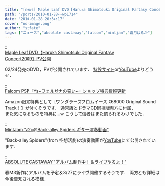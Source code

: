 ```yaml
---
title: "[news] Maple Leaf DVD【Haruka Shimotsuki Original Fantasy Concert2009】PV公開"
path: "/posts/2010-01-28--wp1714"
date: "2010-01-28 20:34:17"
cover: "no-image.png"
author: "stfate"
tags: ["ニュース","absolute castaway","falcom","mintjam","霜月はるか"]
---
```


<style type="text/css">
<!--
p {white-space: pre-wrap};
-->
</style>

<a class="topics" href="http://shimotsukin.com/" target="_blank">- Maple Leaf DVD【Haruka Shimotsuki Original Fantasy Concert2009】PV公開</a>
<div class="news">02/24発売のDVD，PVが公開されています．
<a href="http://www.team-e.co.jp/sp/ofc2009_dvd/" target="_blank">特設サイト</a>or<a href="http://www.youtube.com/watch?v=SeBrjjjoq8M&feature=player_embedded" target="_blank">YouTube</a>よりどうぞ．</div>

<a class="topics" href="http://www.falcom.co.jp/info/index.html" target="_blank">- Falcom PSP「Ys~フェルガナの誓い~」ショップ特典情報更新</a>
<div class="news">Amazon限定特典として【ワンダラーズフロムイース X68000 Original Sound Track！】が付くそうです．
通常版とドラマCD同梱版両方に付属．
<div id="talk">また気になるものを特典に…w こうして信者はまた釣られるわけでした．</div></div>

<a class="topics" href="http://ameblo.jp/mint-jam/" target="_blank">- MintJam "a2c@Back-alley Spiders ギター演奏動画"</a>
<div class="news">"Back-alley Spiders"(from 空想活劇)の演奏動画が<a href="http://www.youtube.com/watch?v=7U4ug2LWnqM" target="_blank">YouTube</a>にて公開されています．</div>

<a class="topics" href="http://shule-aroon.jugem.jp/" target="_blank">- ABSOLUTE CASTAWAY "アルバム制作中！＆ライブやるよ！"</a>
<div class="news">春M3新作にアルバムを予定＆3/27にライヴ開催するそうです．
両方とも詳細は今後告知される模様．</div>